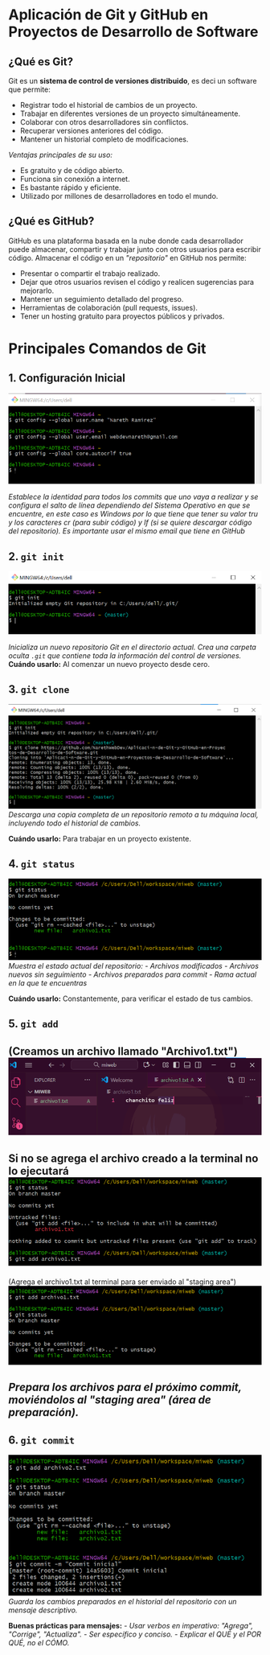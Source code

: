 # Aplicación de Git y GitHub en Proyectos de Desarrollo de Software

##  ¿Qué es Git?

Git es un **sistema de control de versiones distribuido**, es deci un software que permite:

- Registrar todo el historial de cambios de un proyecto.
- Trabajar en diferentes versiones de un proyecto simultáneamente.
- Colaborar con otros desarrolladores sin conflictos.
- Recuperar versiones anteriores del código.
- Mantener un historial completo de modificaciones.

*Ventajas principales de su uso:*
- Es gratuito y de código abierto.
- Funciona sin conexión a internet.
- Es bastante rápido y eficiente.
- Utilizado por millones de desarrolladores en todo el mundo.

## ¿Qué es GitHub?
GitHub es una plataforma basada en la nube donde cada desarrollador puede almacenar, compartir y trabajar junto con otros usuarios para escribir código. Almacenar el código en un *"repositorio"* en GitHub nos permite:

- Presentar o compartir el trabajo realizado.
- Dejar que otros usuarios revisen el código y realicen sugerencias para mejorarlo.
- Mantener un seguimiento detallado del progreso.
- Herramientas de colaboración (pull requests, issues).
- Tener un hosting gratuito para proyectos públicos y privados.

# Principales Comandos de Git
## 1. Configuración Inicial
![configuracion inicial](configuracion.png)

_Establece la identidad para todos los commits que uno vaya a realizar y se configura el salto de línea dependiendo del Sistema Operativo en que se encuentre, en este caso es Windows por lo que tiene que tener su valor tru y los caracteres cr (para subir código) y lf (si se quiere descargar código del repositorio). Es importante usar el mismo email que tiene en GitHub_

## 2. `git init`
![inicializacion de nuevo repositorio](init.png)

_Inicializa un nuevo repositorio Git en el directorio actual. Crea una carpeta oculta `.git` que contiene toda la información del control de versiones._
**Cuándo usarlo:** Al comenzar un nuevo proyecto desde cero.

## 3. `git clone`
![copia](clone.png)
_Descarga una copia completa de un repositorio remoto a tu máquina local, incluyendo todo el historial de cambios._

**Cuándo usarlo:** Para trabajar en un proyecto existente.

## 4. `git status`
![estado actudal](gitstatus.png)
_Muestra el estado actual del repositorio:_
_- Archivos modificados_
_- Archivos nuevos sin seguimiento_
_- Archivos preparados para commit_
_- Rama actual en la que te encuentras_

**Cuándo usarlo:** Constantemente, para verificar el estado de tus cambios.

## 5. `git add`
(Creamos un archivo llamado "Archivo1.txt")
![archivo1](archivo1.png)
---
Si no se agrega el archivo creado a la terminal no lo ejecutará
![stagin area](gitadd.png)
---
(Agrega el archivo1.txt al terminal para ser enviado al "staging area")
![archivo1guardado](archivo1guardado.png)

_Prepara los archivos para el próximo commit, moviéndolos al "staging area" (área de preparación)._
---
## 6. `git commit`
![commit](commit.png)
_Guarda los cambios preparados en el historial del repositorio con un mensaje descriptivo._

**Buenas prácticas para mensajes:**
_- Usar verbos en imperativo: "Agrega", "Corrige", "Actualiza"._
_- Ser específico y conciso._
_- Explicar el QUÉ y el POR QUÉ, no el CÓMO._
